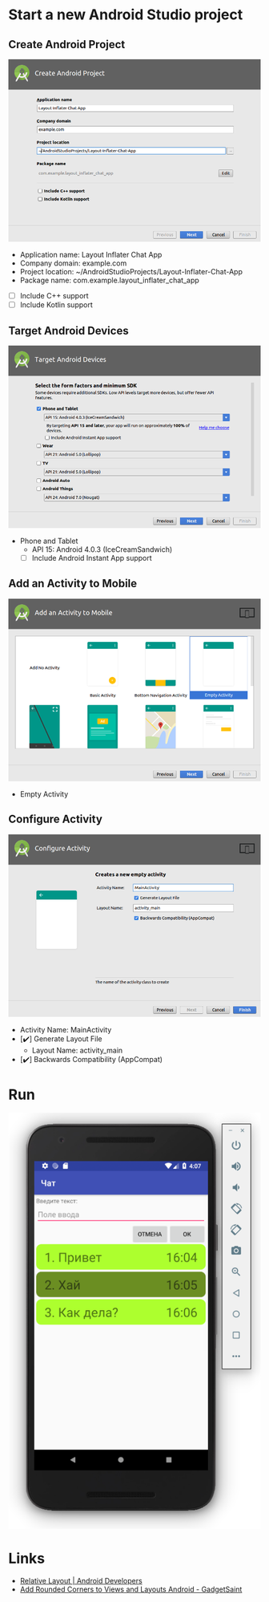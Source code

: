 # Start a new Android Studio project

## Create Android Project

![Screenshot from 2018-04-09 13-34-20](screenshots/Create-Android-Project.png)

- Application name: Layout Inflater Chat App
- Company domain: example.com
- Project location: ~/AndroidStudioProjects/Layout-Inflater-Chat-App
- Package name: com.example.layout_inflater_chat_app
- [ ] Include C++ support
- [ ] Include Kotlin support

## Target Android Devices

![Screenshot from 2018-04-09 13-34-41](screenshots/Target-Android-Devices.png)

- Phone and Tablet
  - API 15: Android 4.0.3 (IceCreamSandwich)
  - [ ] Include Android Instant App support

## Add an Activity to Mobile

![Screenshot from 2018-04-09 13-34-51](screenshots/Add-an-Activity-to-Mobile.png)

- Empty Activity

## Configure Activity

![Screenshot from 2018-04-09 13-35-09](screenshots/Configure-Activity.png)

- Activity Name: MainActivity
- [:heavy_check_mark:] Generate Layout File
  - Layout Name: activity_main
- [:heavy_check_mark:] Backwards Compatibility (AppCompat)

# Run

![Screenshot from 2018-04-09 16-07-08](screenshots/chat.png)

# Links

- [Relative Layout | Android Developers](https://developer.android.com/guide/topics/ui/layout/relative.html)
- [Add Rounded Corners to Views and Layouts Android - GadgetSaint](http://www.gadgetsaint.com/tips/rounded-corners-views-layouts-android/)


